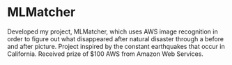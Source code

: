 # MLMatcher
Developed my project, MLMatcher, which uses AWS image recognition in order to figure out what disappeared after natural disaster through a before and after picture. Project inspired by the constant earthquakes that occur in California. Received prize of $100 AWS from Amazon Web Services.
